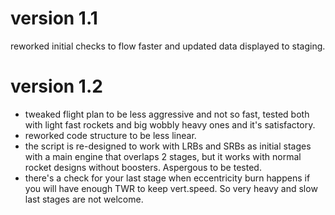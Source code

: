 version 1.1 
====================================
reworked initial checks to flow faster and updated data displayed to staging.


version 1.2
===================================
- tweaked flight plan to be less aggressive and not so fast, tested both with light fast rockets and big wobbly heavy ones and it's satisfactory.
- reworked code structure to be less linear.
- the script is re-designed to work with LRBs and SRBs as initial stages with a main engine that overlaps 2 stages, but it works with normal rocket designs without boosters. Aspergous to be tested.
- there's a check for your last stage when eccentricity burn happens if you will have enough TWR to keep vert.speed. So very heavy and slow last stages are not welcome. 
